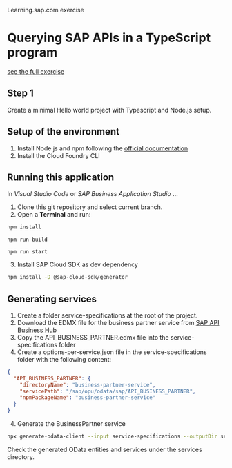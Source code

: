 Learning.sap.com exercise

# Querying SAP APIs in a TypeScript program

[see the full exercise](https://learning.sap.com/learning-journey/develop-advanced-extensions-with-sap-cloud-sdk/querying-sap-apis-in-javascript-or-typescript_ee6620e9-28b4-48db-8bab-39441ff27fb6)

## Step 1

Create a minimal Hello world project with Typescript and Node.js setup.

## Setup of the environment

1. Install Node.js and npm following the [official documentation](https://docs.npmjs.com/downloading-and-installing-node-js-and-npm)
2. Install the Cloud Foundry CLI

## Running this application

In _Visual Studio Code_ or _SAP Business Application Studio_ ...

1. Clone this git repository and select current branch.
2. Open a **Terminal** and run:

```sh
npm install
```

```
npm run build
```

```
npm run start
```

3. Install SAP Cloud SDK as dev dependency

```sh
npm install -D @sap-cloud-sdk/generator
```

## Generating services

1. Create a folder service-specifications at the root of the project.
2. Download the EDMX file for the business partner service from [SAP API Business Hub](<https://api.sap.com/odata/1.0/catalog.svc/APIContent.APIs('API_BUSINESS_PARTNER')/$value?type=EDMX&attachment=true>)
3. Copy the API_BUSINESS_PARTNER.edmx file into the service-specifications folder
4. Create a options-per-service.json file in the service-specifications folder with the following content:

```json
{
  "API_BUSINESS_PARTNER": {
    "directoryName": "business-partner-service",
    "servicePath": "/sap/opu/odata/sap/API_BUSINESS_PARTNER",
    "npmPackageName": "business-partner-service"
  }
}
```

4. Generate the BusinessPartner service

```sh
npx generate-odata-client --input service-specifications --outputDir services --optionsPerService service-specifications/options-per-service.json
```

Check the generated OData entities and services under the services directory.

